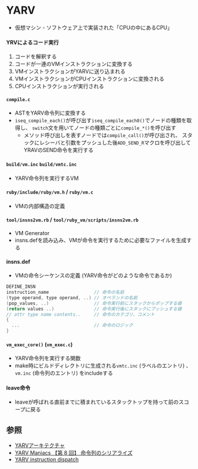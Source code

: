 # YARV
- 仮想マシン - ソフトウェア上で実装された「CPUの中にあるCPU」

#### YRVによるコード実行
1. コードを解釈する
2. コードが一連のVMインストラクションに変換する
3. VMインストラクションがYARVに送り込まれる
4. VMインストラクションがCPUインストラクションに変換される
5. CPUインストラクションが実行される

#### `compile.c`
- ASTをYARV命令列に変換する
- `iseq_compile_each()`が呼び出す`iseq_compile_each0()`でノードの種類を取得し、
  `switch`文を用いてノードの種類ごとに`compile_*()`を呼び出す
  - メソッド呼び出しを表すノードでは`compile_call()`が呼び出され、
    スタックにレシーバと引数をプッシュした後`ADD_SEND_R`マクロを呼び出してYRAVのSEND命令を実行する

#### `build/vm.inc` `build/vmtc.inc`
- YARV命令列を実行するVM

#### `ruby/include/ruby/vm.h` / `ruby/vm.c`
- VMの内部構造の定義

#### `tool/insns2vm.rb` / `tool/ruby_vm/scripts/insns2vm.rb`
- VM Generator
- insns.defを読み込み、VMが命令を実行するために必要なファイルを生成する

#### insns.def
- VMの命令シーケンスの定義 (YARV命令がどのような命令であるか)

```c
DEFINE_INSN
instruction_name                 // 命令の名前
(type operand, type operand, ..) // オペランドの名前
(pop_values, ..)                 // 命令実行前にスタックからポップする値
(return values ..)               // 命令実行後にスタックにプッシュする値
// attr type name contents..     // 命令のカテゴリ、コメント
{
  ...                            // 命令のロジック
}
```

#### `vm_exec_core()` (`vm_exec.c`)
- YARV命令列を実行する関数
- make時にビルドディレクトリに生成される`vmtc.inc` (ラベルのエントリ) 、
  `vm.inc` (命令列のエントリ) をincludeする

#### leave命令
- leaveが呼ばれる直前までに積まれているスタックトップを持って前のスコープに戻る

## 参照
- [YARVアーキテクチャ](http://www.atdot.net/yarv/yarvarch.ja.html)
- [YARV Maniacs 【第 8 回】 命令列のシリアライズ](https://magazine.rubyist.net/articles/0015/0015-YarvManiacs.html)
- [YARV instruction dispatch](https://qiita.com/k0kubun/items/dbb2f0979f19f76eed26)
